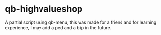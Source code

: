 # qb-highvalueshop
A partial script using qb-menu, this was made for a friend and for learning experience, I may add a ped and a blip in the future.
